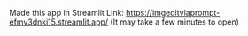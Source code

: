 Made this app in Streamlit
Link: https://imgeditviaprompt-efmv3dnki15.streamlit.app/ (It may take a few minutes to open)

